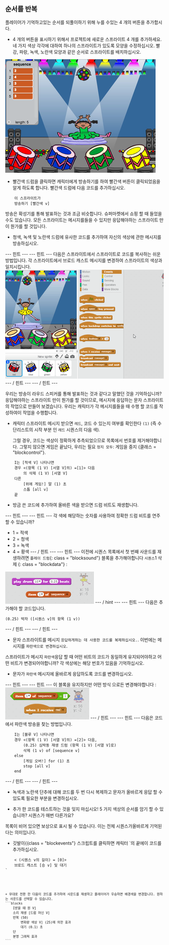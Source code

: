 ## 순서를 반복

플레이어가 기억하고있는 순서를 되풀이하기 위해 누를 수있는 4 개의 버튼을 추가합시다.

+ 4 개의 버튼을 표시하기 위해서 프로젝트에 새로운 스프라이트 4 개를 추가하세요. 네 가지 색상 각각에 대하여 하나의 스프라이트가 있도록 모양을 수정하십시오. 빨강, 파랑, 녹색, 노란색 모양과 같은 순서로 스프라이트를 배치하십시오.

![스크린 샷](images/colour-drums.png)

+ 빨간색 드럼을 클릭하면 캐릭터에게 방송하기를 하여 빨간색 버튼이 클릭되었음을 알게 하도록 합니다. 빨간색 드럼에 다음 코드를 추가하십시오.

```blocks
    이 스프라이트가
    방송하기 [빨간색 v]
```

방송은 확성기를 통해 발표하는 것과 조금 비슷합니다. 슈퍼마켓에서 쇼핑 할 때 들었을 수도 있습니다. 모든 스프라이트는 메시지를들을 수 있지만 응답해야하는 스프라이트 만이 뭔가를 할 것입니다.

+ 청색, 녹색 및 노란색 드럼에 유사한 코드를 추가하여 자신의 색상에 관한 메시지를 방송하십시오.

\--- 힌트 \--- \--- 힌트 \--- 다음은 스프라이트에서 스프라이트로 코드를 복사하는 쉬운 방법입니다. 각 스프라이트에서 브로드 캐스트 메시지를 변경하여 스프라이트의 색상과 일치시킵니다. ![Duplicate the code](images/broadcast-duplicate.gif) \--- / 힌트 \--- \--- / 힌트 \---

우리는 방송이 라우드 스피커를 통해 발표하는 것과 같다고 말했던 것을 기억하십니까? 응답해야하는 스프라이트 만이 뭔가를 할 것이므로, 메시지에 응답하는 문자 스프라이트의 작업으로 만들어 보겠습니다. 우리는 캐릭터가 각 메시지를들을 때 수행 할 코드를 작성하여이 작업을 수행합니다.

+ 캐릭터 스프라이트 메시지 받으면 `레드`, 코드 수 있는지 여부를 확인한다 `(1)` (즉 수단리스트의 시작 부분 인 `레드` 시퀀스의 다음 색).
    
    그럴 경우, 코드는 색상이 정확하게 추측되었으므로 목록에서 번호를 제거해야합니다. 그렇지 않으면 게임은 끝났다, 우리는 필요 `정지 모두`: 게임을 중지 {클래스 = "blockcontrol"}.

```blocks
    I는 [적색 V] 나타나면
    경우 <(항목 (1 V) [서열 V]의) =[1]> 다음
        의 삭제 (1 V) [서열 V]
    다른
        [위에 게임!] 말 (1) 초
        스톱 [all v]
    끝
```

+ 방금 쓴 코드에 추가하여 올바른 색을 받으면 드럼 비트도 재생합니다.

\--- 힌트 \--- \--- 힌트 \--- 각 색에 해당하는 숫자를 사용하여 정확한 드럼 비트를 연주 할 수 있습니까?

+ 1 = 적색
+ 2 = 청색
+ 3 = 녹색
+ 4 = 황색 \--- / 힌트 \--- \--- 힌트 \--- 이전에 시퀀스 목록에서 첫 번째 사운드를 재생하려면 `플레이 드럼`{: class = "blocksound"} 블록을 추가해야합니다 `시퀀스`1 삭제 {: class = "blockdata"} :

![놀이 드럼](images/hint-play-drum.png) \--- / hint \--- \--- 힌트 \--- 다음은 추가해야 할 코드입니다.

```blocks
(0.25) 박자 ([시퀀스 v]의 항목 (1 v))
```

\--- / 힌트 \--- \--- / 힌트 \---

+ 문자 스프라이트를 메시지 `응답하게하는 데 사용한 코드를 복제하십시오.`. 이번에는 메시지를 `파란색으로 변경하십시오`.

스프라이트가 메시지 `파란색`응답 할 때 어떤 비트의 코드가 동일하게 유지되어야하고 어떤 비트가 변경되어야합니까? 각 색상에는 해당 번호가 있음을 기억하십시오.

+ 문자가 `파란색` 메시지에 올바르게 응답하도록 코드를 변경하십시오.

\--- 힌트 \--- \--- 힌트 \--- 이 블록을 유지하지만 어떤 방식 으로든 변경해야합니다 : ![Change these blocks](images/hint-change-blocks.png) \--- / 힌트 \--- \--- 힌트 \--- 다음은 코드에서 파란색 방송을 찾는 방법입니다.

```blocks
    I는 [블루 V] 나타나면
    경우 <(항목 (1 V) [서열 V]의) =[2]> 다음,
        (0.25) 심박동 재생 드럼 (항목 (1 V) [서열 V]로)
        삭제 (1 v) of [sequence v]
    else
        [게임 오버!] for (1) 초
        stop [all v]
    end
```

\--- / 힌트 \--- \--- / 힌트 \---

+ 녹색과 노란색 단추에 대해 코드를 두 번 다시 복제하고 문자가 올바르게 응답 할 수 있도록 필요한 부분을 변경하십시오.

+ 추가 한 코드를 테스트하는 것을 잊지 마십시오! 5 가지 색상의 순서를 암기 할 수 있습니까? 시퀀스가 매번 다른가요?

목록이 비어 있으면 보상으로 표시 될 수 있습니다. 이는 전체 시퀀스가 ​​올바르게 기억된다는 의미입니다.

+ 깃발이</code>{{class = "blockevents"} 스크립트를 클릭하면 캐릭터 `의 끝에이 코드를 추가하십시오.</li>
</ul>

<pre><code class="blocks">    < (시퀀스 v의 길이) = [0]>
    브로드 캐스트 [승 v] 및 대기
`</pre> 
    + 무대로 전환 한 다음이 코드를 추가하여 사운드를 재생하고 플레이어가 우승하면 배경색을 변경합니다. 원하는 사운드를 선택할 수 있습니다.
    ```blocks
        I받을 때 원 V]
        소리 재생 [드럼 머신 V]
        반복 (50)
            변화량 색상 V] (25)에 의한 효과
            대기 (0.1) 초
        단
        분명 그래픽 효과
    ```